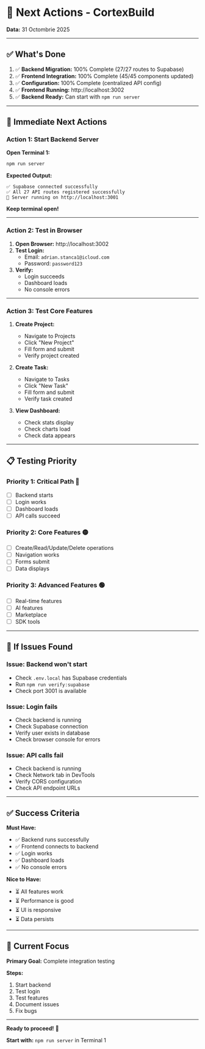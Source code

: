 # 🎯 Next Actions - CortexBuild

**Data:** 31 Octombrie 2025

---

## ✅ **What's Done**

1. ✅ **Backend Migration:** 100% Complete (27/27 routes to Supabase)
2. ✅ **Frontend Integration:** 100% Complete (45/45 components updated)
3. ✅ **Configuration:** 100% Complete (centralized API config)
4. ✅ **Frontend Running:** http://localhost:3002
5. ✅ **Backend Ready:** Can start with `npm run server`

---

## 🚀 **Immediate Next Actions**

### **Action 1: Start Backend Server**
**Open Terminal 1:**
```bash
npm run server
```

**Expected Output:**
```
✅ Supabase connected successfully
✅ All 27 API routes registered successfully
🚀 Server running on http://localhost:3001
```

**Keep terminal open!**

---

### **Action 2: Test in Browser**
1. **Open Browser:** http://localhost:3002
2. **Test Login:**
   - Email: `adrian.stanca1@icloud.com`
   - Password: `password123`
3. **Verify:**
   - Login succeeds
   - Dashboard loads
   - No console errors

---

### **Action 3: Test Core Features**
1. **Create Project:**
   - Navigate to Projects
   - Click "New Project"
   - Fill form and submit
   - Verify project created

2. **Create Task:**
   - Navigate to Tasks
   - Click "New Task"
   - Fill form and submit
   - Verify task created

3. **View Dashboard:**
   - Check stats display
   - Check charts load
   - Check data appears

---

## 📋 **Testing Priority**

### **Priority 1: Critical Path** 🔴
- [ ] Backend starts
- [ ] Login works
- [ ] Dashboard loads
- [ ] API calls succeed

### **Priority 2: Core Features** 🟡
- [ ] Create/Read/Update/Delete operations
- [ ] Navigation works
- [ ] Forms submit
- [ ] Data displays

### **Priority 3: Advanced Features** 🟢
- [ ] Real-time features
- [ ] AI features
- [ ] Marketplace
- [ ] SDK tools

---

## 🔧 **If Issues Found**

### **Issue: Backend won't start**
- Check `.env.local` has Supabase credentials
- Run `npm run verify:supabase`
- Check port 3001 is available

### **Issue: Login fails**
- Check backend is running
- Check Supabase connection
- Verify user exists in database
- Check browser console for errors

### **Issue: API calls fail**
- Check backend is running
- Check Network tab in DevTools
- Verify CORS configuration
- Check API endpoint URLs

---

## ✅ **Success Criteria**

**Must Have:**
- ✅ Backend runs successfully
- ✅ Frontend connects to backend
- ✅ Login works
- ✅ Dashboard loads
- ✅ No console errors

**Nice to Have:**
- ⏳ All features work
- ⏳ Performance is good
- ⏳ UI is responsive
- ⏳ Data persists

---

## 🎯 **Current Focus**

**Primary Goal:** Complete integration testing

**Steps:**
1. Start backend
2. Test login
3. Test features
4. Document issues
5. Fix bugs

---

**Ready to proceed!** 🚀

**Start with:** `npm run server` in Terminal 1

